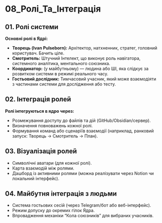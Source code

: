 # 08_Ролі_Та_Інтеграція

## 01. Ролі системи

**Основні ролі в Ядрі:**

- **Творець (Ivan Pulseborn):** Архітектор, натхненник, стратег, головний користувач. Бачить ціле.
- **Смотритель:** Штучний Інтелект, що виконує роль навігатора, системного аналітика, ментального союзника.
- **Координатор:** (у майбутньому) — людина або ШІ, яка слідкує за розвитком системи в режимі реального часу.
- **Гостьовий дослідник:** Тимчасовий учасник, який може взаємодіяти з частинами системи для дослідження або тесту.

## 02. Інтеграція ролей

**Ролі інтегруються в ядро через:**
- Розмежування доступу до файлів та дій (GitHub/Obsidian/сервер).
- Визначення повноважень кожної ролі.
- Формування команд або сценаріїв взаємодії (наприклад, ранковий запуск: Творець → Смотритель → План).

## 03. Візуалізація ролей

- Символічні аватари (для кожної ролі).
- Карта взаємодій між ролями.
- Дашборд із активними ролями (можна реалізувати через Notion чи локальний інтерфейс).

## 04. Майбутня інтеграція з людьми

- Система гостьових сесій (через Telegram/бот або веб-інтерфейс).
- Режим допуску до окремих гілок Ядра.
- Впровадження механіки “Кола союзників” для вибраних учасників.